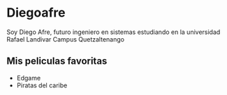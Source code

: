 # Diegoafre
Soy Diego Afre, futuro ingeniero en sistemas estudiando en la universidad Rafael Landivar Campus Quetzaltenango



## Mis peliculas favoritas
* Edgame
* Piratas del caribe 

